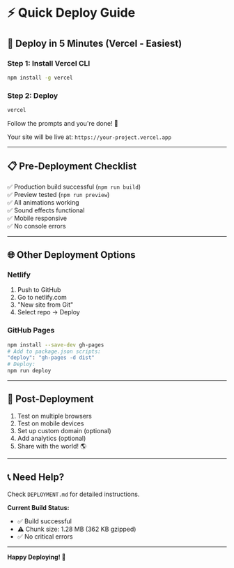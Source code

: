 # ⚡ Quick Deploy Guide

## 🚀 Deploy in 5 Minutes (Vercel - Easiest)

### Step 1: Install Vercel CLI
```bash
npm install -g vercel
```

### Step 2: Deploy
```bash
vercel
```

Follow the prompts and you're done! 🎉

Your site will be live at: `https://your-project.vercel.app`

---

## 📋 Pre-Deployment Checklist

✅ Production build successful (`npm run build`)  
✅ Preview tested (`npm run preview`)  
✅ All animations working  
✅ Sound effects functional  
✅ Mobile responsive  
✅ No console errors  

---

## 🌐 Other Deployment Options

### Netlify
1. Push to GitHub
2. Go to netlify.com
3. "New site from Git"
4. Select repo → Deploy

### GitHub Pages
```bash
npm install --save-dev gh-pages
# Add to package.json scripts:
"deploy": "gh-pages -d dist"
# Deploy:
npm run deploy
```

---

## 🎯 Post-Deployment

1. Test on multiple browsers
2. Test on mobile devices  
3. Set up custom domain (optional)
4. Add analytics (optional)
5. Share with the world! 🌎

---

## 📞 Need Help?

Check `DEPLOYMENT.md` for detailed instructions.

**Current Build Status:**
- ✅ Build successful
- ⚠️  Chunk size: 1.28 MB (362 KB gzipped)
- ✅ No critical errors

---

**Happy Deploying! 🚀**


